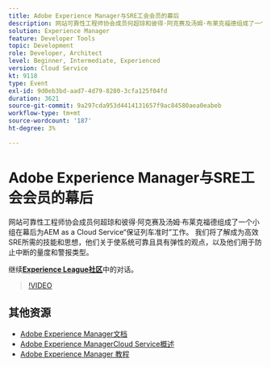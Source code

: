```yaml
---
title: Adobe Experience Manager与SRE工会会员的幕后
description: 网站可靠性工程师协会成员何超琼和彼得·阿克赛及汤姆·布莱克福德组成了一个小组在幕后为AEM as a Cloud Service“保证列车准时”工作。 我们将了解成为高效SRE所需的技能和思想，他们关于使系统可靠且具有弹性的观点，以及他们用于防止中断的量度和警报类型。
solution: Experience Manager
feature: Developer Tools
topic: Development
role: Developer, Architect
level: Beginner, Intermediate, Experienced
version: Cloud Service
kt: 9118
type: Event
exl-id: 9d0eb3bd-aad7-4d79-8280-3cfa125f04fd
duration: 3621
source-git-commit: 9a297cda953d4414131657f9ac84580aea0eabeb
workflow-type: tm+mt
source-wordcount: '187'
ht-degree: 3%

---
```


# Adobe Experience Manager与SRE工会会员的幕后

网站可靠性工程师协会成员何超琼和彼得·阿克赛及汤姆·布莱克福德组成了一个小组在幕后为AEM as a Cloud Service“保证列车准时”工作。 我们将了解成为高效SRE所需的技能和思想，他们关于使系统可靠且具有弹性的观点，以及他们用于防止中断的量度和警报类型。

继续&#x200B;**[Experience League社区](https://adobe.ly/2WoCVOU)**&#x200B;中的对话。

>[!VIDEO](https://video.tv.adobe.com/v/337527/?quality=12&learn=on&hidetitle=true)

## 其他资源

- [Adobe Experience Manager文档](https://experienceleague.adobe.com/docs/experience-manager-cloud-service.html)
- [Adobe Experience ManagerCloud Service概述](https://experienceleague.adobe.com/docs/experience-manager-cloud-service/overview/home.html)
- [Adobe Experience Manager 教程](https://experienceleague.adobe.com/docs/experience-manager-tutorials.html)
